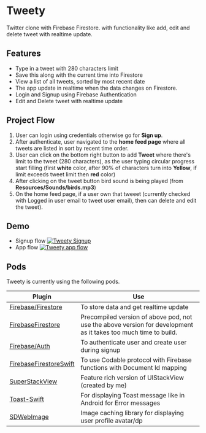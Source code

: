 # Tweety
Twitter clone with Firebase Firestore. with functionality like add, edit and delete tweet with realtime update.

## Features

- Type in a tweet with 280 characters limit
- Save this along with the current time into Firestore
- View a list of all tweets, sorted by most recent date
- The app update in realtime when the data changes on Firestore.
- Login and Signup using Firebase Authentication
- Edit and Delete tweet with realtime update

## Project Flow

1. User can login using credentials otherwise go for **Sign up**.
2. After authenticate, user navigated to the **home feed page** where all tweets are listed in sort by recent time order.
3. User can click on the bottom right button to add **Tweet** where there's limit to the tweet (280 characters), as the user typing circular progress start filling (first **white** color, after 90% of characters turn into **Yellow**, if limit exceeds tweet limit then **red** color)
4. After clicking on the tweet button bird sound is being played (from  **Resources/Sounds/birds.mp3**)
5. On the home feed page, if a user own that tweeet (currently checked with Logged in user email to tweet user email), then can delete and edit the tweet).

## Demo
- Signup flow
[![Tweety Signup](http://i3.ytimg.com/vi/_NHXSPhdiI8/maxresdefault.jpg)](https://youtu.be/_NHXSPhdiI8 "Tweety Signup")
- App flow
[![Tweety app flow](http://i3.ytimg.com/vi/CNKSY4-JunA/maxresdefault.jpg)](https://youtu.be/CNKSY4-JunA "Tweety app flow")

## Pods

Tweety is currently using the following pods.

| Plugin | Use |
| ------ | ------ |
| [Firebase/Firestore][firestore] | To store data and get realtime update |
| [FirebaseFirestore][firestore/dev] | Precompiled version of above pod, not use the above version for development as it takes too much time to build. |
| [Firebase/Auth][fireAuth] | To authenticate user and create user during signup |
| [FirebaseFirestoreSwift][firestoreSwift] | To use Codable protocol with Firebase functions with Document Id mapping |
| [SuperStackView][superStackView] | Feature rich version of UIStackView (created by me) |
| [Toast-Swift][Toast-swift] | For displaying Toast message like in Android for Error messages |
| [SDWebImage][SDWebImage] | Image caching library for displaying user profile avatar/dp |


   [firestore]: <https://cocoapods.org/pods/FirebaseFirestore>
   [firestore/dev]: <https://github.com/invertase/firestore-ios-sdk-frameworks>
   [fireAuth]: <https://cocoapods.org/pods/FirebaseAuth>
   [firestoreSwift]: <https://cocoapods.org/pods/FirebaseFirestoreSwift>
   [superStackView]: <https://github.com/Himanshuarora97/SuperStackView>
   [Toast-swift]: <https://github.com/scalessec/Toast-Swift>
   [SDWebImage]: <https://github.com/SDWebImage/SDWebImage>
